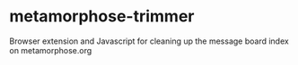 # metamorphose-trimmer
Browser extension and Javascript for cleaning up the message board index on metamorphose.org
